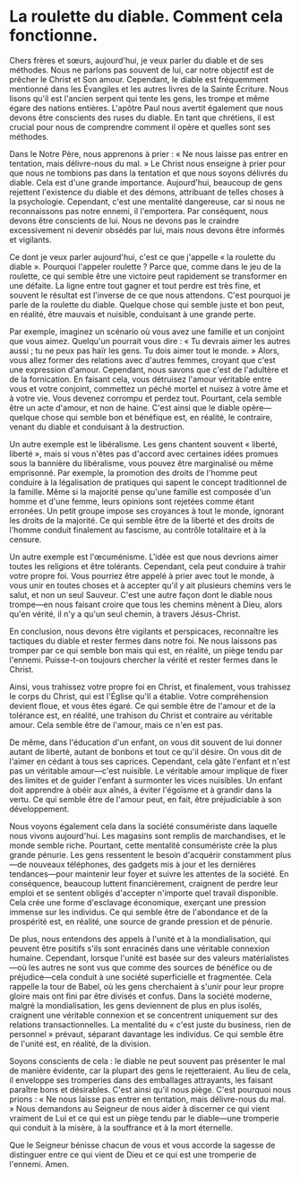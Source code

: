 # La roulette du diable. Comment cela fonctionne.

Chers frères et sœurs, aujourd'hui, je veux parler du diable et de ses méthodes. Nous ne parlons pas souvent de lui, car notre objectif est de prêcher le Christ et Son amour. Cependant, le diable est fréquemment mentionné dans les Évangiles et les autres livres de la Sainte Écriture. Nous lisons qu'il est l'ancien serpent qui tente les gens, les trompe et même égare des nations entières. L'apôtre Paul nous avertit également que nous devons être conscients des ruses du diable. En tant que chrétiens, il est crucial pour nous de comprendre comment il opère et quelles sont ses méthodes.

Dans le Notre Père, nous apprenons à prier : « Ne nous laisse pas entrer en tentation, mais délivre-nous du mal. » Le Christ nous enseigne à prier pour que nous ne tombions pas dans la tentation et que nous soyons délivrés du diable. Cela est d'une grande importance. Aujourd'hui, beaucoup de gens rejettent l'existence du diable et des démons, attribuant de telles choses à la psychologie. Cependant, c'est une mentalité dangereuse, car si nous ne reconnaissons pas notre ennemi, il l'emportera. Par conséquent, nous devons être conscients de lui. Nous ne devons pas le craindre excessivement ni devenir obsédés par lui, mais nous devons être informés et vigilants.

Ce dont je veux parler aujourd'hui, c'est ce que j'appelle « la roulette du diable ». Pourquoi l'appeler roulette ? Parce que, comme dans le jeu de la roulette, ce qui semble être une victoire peut rapidement se transformer en une défaite. La ligne entre tout gagner et tout perdre est très fine, et souvent le résultat est l'inverse de ce que nous attendons. C'est pourquoi je parle de la roulette du diable. Quelque chose qui semble juste et bon peut, en réalité, être mauvais et nuisible, conduisant à une grande perte.

Par exemple, imaginez un scénario où vous avez une famille et un conjoint que vous aimez. Quelqu'un pourrait vous dire : « Tu devrais aimer les autres aussi ; tu ne peux pas haïr les gens. Tu dois aimer tout le monde. » Alors, vous allez former des relations avec d'autres femmes, croyant que c'est une expression d'amour. Cependant, nous savons que c'est de l'adultère et de la fornication. En faisant cela, vous détruisez l'amour véritable entre vous et votre conjoint, commettez un péché mortel et nuisez à votre âme et à votre vie. Vous devenez corrompu et perdez tout. Pourtant, cela semble être un acte d'amour, et non de haine. C'est ainsi que le diable opère—quelque chose qui semble bon et bénéfique est, en réalité, le contraire, venant du diable et conduisant à la destruction.

Un autre exemple est le libéralisme. Les gens chantent souvent « liberté, liberté », mais si vous n'êtes pas d'accord avec certaines idées promues sous la bannière du libéralisme, vous pouvez être marginalisé ou même emprisonné. Par exemple, la promotion des droits de l'homme peut conduire à la légalisation de pratiques qui sapent le concept traditionnel de la famille. Même si la majorité pense qu'une famille est composée d'un homme et d'une femme, leurs opinions sont rejetées comme étant erronées. Un petit groupe impose ses croyances à tout le monde, ignorant les droits de la majorité. Ce qui semble être de la liberté et des droits de l'homme conduit finalement au fascisme, au contrôle totalitaire et à la censure.

Un autre exemple est l'œcuménisme. L'idée est que nous devrions aimer toutes les religions et être tolérants. Cependant, cela peut conduire à trahir votre propre foi. Vous pourriez être appelé à prier avec tout le monde, à vous unir en toutes choses et à accepter qu'il y ait plusieurs chemins vers le salut, et non un seul Sauveur. C'est une autre façon dont le diable nous trompe—en nous faisant croire que tous les chemins mènent à Dieu, alors qu'en vérité, il n'y a qu'un seul chemin, à travers Jésus-Christ.

En conclusion, nous devons être vigilants et perspicaces, reconnaître les tactiques du diable et rester fermes dans notre foi. Ne nous laissons pas tromper par ce qui semble bon mais qui est, en réalité, un piège tendu par l'ennemi. Puisse-t-on toujours chercher la vérité et rester fermes dans le Christ.

Ainsi, vous trahissez votre propre foi en Christ, et finalement, vous trahissez le corps du Christ, qui est l'Église qu'Il a établie. Votre compréhension devient floue, et vous êtes égaré. Ce qui semble être de l'amour et de la tolérance est, en réalité, une trahison du Christ et contraire au véritable amour. Cela semble être de l'amour, mais ce n'en est pas.

De même, dans l'éducation d'un enfant, on vous dit souvent de lui donner autant de liberté, autant de bonbons et tout ce qu'il désire. On vous dit de l'aimer en cédant à tous ses caprices. Cependant, cela gâte l'enfant et n'est pas un véritable amour—c'est nuisible. Le véritable amour implique de fixer des limites et de guider l'enfant à surmonter les vices nuisibles. Un enfant doit apprendre à obéir aux aînés, à éviter l'égoïsme et à grandir dans la vertu. Ce qui semble être de l'amour peut, en fait, être préjudiciable à son développement.

Nous voyons également cela dans la société consumériste dans laquelle nous vivons aujourd'hui. Les magasins sont remplis de marchandises, et le monde semble riche. Pourtant, cette mentalité consumériste crée la plus grande pénurie. Les gens ressentent le besoin d'acquérir constamment plus—de nouveaux téléphones, des gadgets mis à jour et les dernières tendances—pour maintenir leur foyer et suivre les attentes de la société. En conséquence, beaucoup luttent financièrement, craignent de perdre leur emploi et se sentent obligés d'accepter n'importe quel travail disponible. Cela crée une forme d'esclavage économique, exerçant une pression immense sur les individus. Ce qui semble être de l'abondance et de la prospérité est, en réalité, une source de grande pression et de pénurie.

De plus, nous entendons des appels à l'unité et à la mondialisation, qui peuvent être positifs s'ils sont enracinés dans une véritable connexion humaine. Cependant, lorsque l'unité est basée sur des valeurs matérialistes—où les autres ne sont vus que comme des sources de bénéfice ou de préjudice—cela conduit à une société superficielle et fragmentée. Cela rappelle la tour de Babel, où les gens cherchaient à s'unir pour leur propre gloire mais ont fini par être divisés et confus. Dans la société moderne, malgré la mondialisation, les gens deviennent de plus en plus isolés, craignent une véritable connexion et se concentrent uniquement sur des relations transactionnelles. La mentalité du « c'est juste du business, rien de personnel » prévaut, séparant davantage les individus. Ce qui semble être de l'unité est, en réalité, de la division.

Soyons conscients de cela : le diable ne peut souvent pas présenter le mal de manière évidente, car la plupart des gens le rejetteraient. Au lieu de cela, il enveloppe ses tromperies dans des emballages attrayants, les faisant paraître bons et désirables. C'est ainsi qu'il nous piège. C'est pourquoi nous prions : « Ne nous laisse pas entrer en tentation, mais délivre-nous du mal. » Nous demandons au Seigneur de nous aider à discerner ce qui vient vraiment de Lui et ce qui est un piège tendu par le diable—une tromperie qui conduit à la misère, à la souffrance et à la mort éternelle.

Que le Seigneur bénisse chacun de vous et vous accorde la sagesse de distinguer entre ce qui vient de Dieu et ce qui est une tromperie de l'ennemi. Amen.

